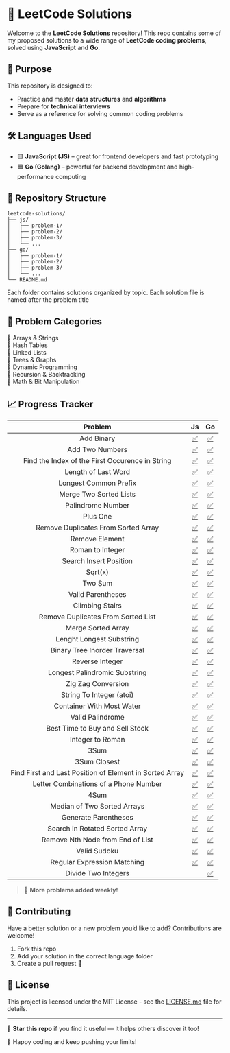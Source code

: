 # 🧠 LeetCode Solutions

Welcome to the **LeetCode Solutions** repository! This repo contains some of my proposed solutions to a wide range of **LeetCode coding problems**, solved using **JavaScript** and **Go**.

## 🚀 Purpose

This repository is designed to:
- Practice and master **data structures** and **algorithms**
- Prepare for **technical interviews**
- Serve as a reference for solving common coding problems

## 🛠️ Languages Used

- 🟨 **JavaScript (JS)** – great for frontend developers and fast prototyping
- 🟦 **Go (Golang)** – powerful for backend development and high-performance computing

## 📂 Repository Structure

```
leetcode-solutions/
├── js/
│   ├── problem-1/
│   ├── problem-2/
│   ├── problem-3/
│   └── ...
├── go/
│   ├── problem-1/
│   ├── problem-2/
│   ├── problem-3/
│   └── ...
└── README.md
```

Each folder contains solutions organized by topic. Each solution file is named after the problem title 
<!-- and includes:
- ✅ Problem description
- ✅ Time and space complexity
- ✅ Clear and concise code
- ✅ Comments explaining the logic -->

## 🧩 Problem Categories

🔹 Arrays & Strings  
🔹 Hash Tables  
🔹 Linked Lists  
🔹 Trees & Graphs  
🔹 Dynamic Programming  
🔹 Recursion & Backtracking  
🔹 Math & Bit Manipulation  

## 📈 Progress Tracker


|                        **Problem**                        |                                       **Js**                                       |                                       **Go**                                       |
|:---------------------------------------------------------:|:----------------------------------------------------------------------------------:|:----------------------------------------------------------------------------------:|
|                         Add Binary                        |                          [✅](js/add-binary/add-binary.js)                          |                          [✅](go/add-binary/add-binary.go)                          |
|                      Add Two Numbers                      |                     [✅](js/add-two-numbers/add-two-numbers.js)                     |                     [✅](go/add-two-numbers/add-two-numbers.go)                     |
|     Find the Index of the First   Occurence in String     |   [✅](js/find-index-first-string-ocurrence/find-index-first-string-ocurrence.js)   |   [✅](go/find-index-first-string-ocurrence/find-index-first-string-ocurrence.go)   |
|                    Length of Last Word                    |                    [✅](js/length-last-word/length-last-word.js)                    |                    [✅](go/length-last-word/length-last-word.go)                    |
|                   Longest Common Prefix                   |               [✅](js/longest-common-prefix/longest-common-prefix.js)               |               [✅](go/longest-common-prefix/longest-common-prefix.go)               |
|                   Merge Two Sorted Lists                  |              [✅](js/merge-two-sorted-lists/merge-two-sorted-lists.js)              |              [✅](go/merge-two-sorted-lists/merge-two-sorted-lists.go)              |
|                     Palindrome Number                     |                   [✅](js/palindrome-number/palindrome-number.js)                   |                   [✅](go/palindrome-number/palindrome-number.go)                   |
|                          Plus One                         |                            [✅](js/plus-one/plus-one.js)                            |                            [✅](go/plus-one/plus-one.go)                            |
|           Remove Duplicates From Sorted   Array           | [✅](js/remove-duplicates-from-sorted-array/remove-duplicates-from-sorted-array.js) | [✅](go/remove-duplicates-from-sorted-array/remove-duplicates-from-sorted-array.go) |
|                       Remove Element                      |                      [✅](js/remove-element/remove-element.js)                      |                      [✅](go/remove-element/remove-element.go)                      |
|                      Roman to Integer                     |                    [✅](js/roman-to-integer/roman-to-integer.js)                    |                    [✅](go/roman-to-integer/roman-to-integer.go)                    |
|                   Search Insert Position                  |              [✅](js/search-insert-position/search-insert-position.js)              |              [✅](go/search-insert-position/search-insert-position.go)              |
|                          Sqrt(x)                          |                              [✅](js/sqrt-x/sqrt-x.js)                              |                              [✅](go/sqrt-x/sqrt-x.go)                              |
|                         Two Sum                           |                             [✅](js/two-sum/two-sum.js)                             |                             [✅](go/two-sum/two-sum.go)                             |
|                     Valid Parentheses                     |                   [✅](js/valid-parentheses/valid-parentheses.js)                   |                   [✅](go/valid-parentheses/valid-parentheses.go)                   |
|                      Climbing Stairs                      |                     [✅](js/climbing-stairs/climbing-stairs.js)                     |                     [✅](go/climbing-stairs/climbing-stairs.go)                     |
|            Remove Duplicates From Sorted   List           |       [✅](js/remove-duplicates-sorted-list/remove-duplicates-sorted-list.js)       |       [✅](go/remove-duplicates-sorted-list/remove-duplicates-sorted-list.go)       |
|                     Merge Sorted Array                    |                  [✅](js/merge-sorted-array/merge-sorted-array.js)                  |                  [✅](go/merge-sorted-array/merge-sorted-array.go)                  |
|                  Lenght Longest Substring                 |            [✅](js/length-longest-substring/length-longest-substring.js)            |            [✅](go/length-longest-substring/length-longest-substring.go)            |
|               Binary Tree Inorder Traversal               |       [✅](js/binary-tree-inorder-traversal/binary-tree-inorder-traversal.js)       |       [✅](go/binary-tree-inorder-traversal/binary-tree-inorder-traversal.go)       |
|                      Reverse Integer                      |                     [✅](js/reverse-integer/reverse-integer.js)                     |                     [✅](go/reverse-integer/reverse-integer.go)                     |
|               Longest Palindromic Substring               |       [✅](js/longest-palindromic-substring/longest-palindromic-substring.js)       |       [✅](go/longest-palindromic-substring/longest-palindromic-substring.go)       |
|                    Zig Zag Conversion                     |                   [✅](js/zigzag-conversion/zigzag-conversion.js)                   |                   [✅](go/zigzag-conversion/zigzag-conversion.go)                   |
|                  String To Integer (atoi)                 |                       [✅](js/string-to-int/string-to-int.js)                       |                       [✅](go/string-to-int/string-to-int.go)                       |
|                 Container With Most Water                 |                [✅](js/container-most-water/container-most-water.js)                |                [✅](go/container-most-water/container-most-water.go)                |
|                      Valid Palindrome                     |                    [✅](js/valid-palindrome/valid-palindrome.js)                    |                    [✅](go/valid-palindrome/valid-palindrome.go)                    |
|             Best Time to Buy and Sell   Stock             |                  [✅](js/best-time-buy-sell/best-time-buy-sell.js)                  |                  [✅](go/best-time-buy-sell/best-time-buy-sell.go)                  |
|                      Integer to Roman                     |                    [✅](js/integer-to-roman/integer-to-roman.js)                    |                    [✅](go/integer-to-roman/integer-to-roman.go)                    |
|                            3Sum                           |                               [✅](js/3-sum/3-sum.js)                               |                               [✅](go/3-sum/3-sum.go)                               |
|                        3Sum Closest                       |                       [✅](js/3-sum-closest/3-sum-closest.js)                       |                       [✅](go/3-sum-closest/3-sum-closest.go)                       |
| Find First and Last Position   of Element in Sorted Array |             [✅](js/first-last-sorted-array/first-last-sorted-array.js)             |             [✅](go/first-last-sorted-array/first-last-sorted-array.go)             |
|          Letter Combinations of a   Phone Number          |           [✅](js/combinations-phone-number/combinations-phone-number.js)           |           [✅](go/combinations-phone-number/combinations-phone-number.go)           |
|                          4Sum                             |                               [✅](js/4-sum/4-sum.js)                               |                               [✅](go/4-sum/4-sum.go)                               |
|               Median of Two Sorted   Arrays               |            [✅](js/median-two-sorted-arrays/median-two-sorted-arrays.js)            |            [✅](go/median-two-sorted-arrays/median-two-sorted-arrays.go)            |
|                   Generate Parentheses                    |                [✅](js/generate-parentheses/generate-parentheses.js)                |                [✅](go/generate-parentheses/generate-parentheses.go)                |
|             Search in Rotated Sorted   Array              |         [✅](js/search-rotated-sorted-array/search-rotated-sorted-array.js)         |         [✅](go/search-rotated-sorted-array/search-rotated-sorted-array.go)         |
|             Remove Nth Node from End of   List            |            [✅](js/remove-nth-node-end-list/remove-nth-node-end-list.js)            |            [✅](go/remove-nth-node-end-list/remove-nth-node-end-list.go)            |
|             Valid Sudoku                                  |            [✅](js/valid-sudoku/valid-sudoku.js)                                    |           [✅](go/valid-sudoku/valid-sudoku.go)                                     |
|             Regular Expression Matching                   |            [✅](js/reg-exp-matching/reg-exp-matching.js)                            |           [✅](go/reg-exp-matching/reg-exp-matching.go)                             |
|             Divide Two Integers                           |                                       |           [✅](go/divide-two-integers/divide-two-integers.go)                             |


> 🧠 **More problems added weekly!**

## 🤝 Contributing

Have a better solution or a new problem you’d like to add? Contributions are welcome!

1. Fork this repo
2. Add your solution in the correct language folder
3. Create a pull request 🚀

## 📄 License

This project is licensed under the MIT License - see the [LICENSE.md](LICENSE.md) file for details.

---

🌟 **Star this repo** if you find it useful — it helps others discover it too!

💬 Happy coding and keep pushing your limits!